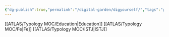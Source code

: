 ```yaml
---
{"dg-publish":true,"permalink":"/digital-garden/digyourself/","tags":"gardenEntry"}
---
```



[[ATLAS/Typology MOC/Education\|Education]]
[[ATLAS/Typology MOC/Fe\|Fe]]
[[ATLAS/Typology MOC/ISTJ\|ISTJ]]



